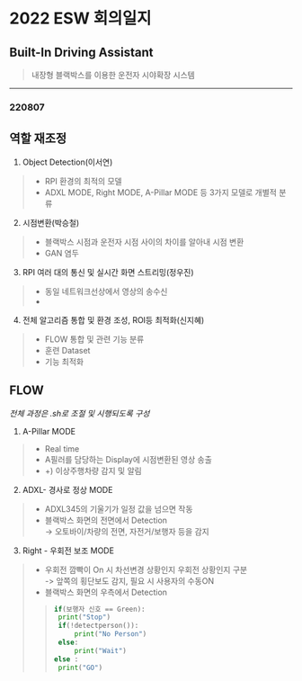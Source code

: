 # 2022 ESW 회의일지
## Built-In Driving Assistant
> 내장형 블랙박스를 이용한 운전자 시야확장 시스템
---
### **220807**
## 역할 재조정
1. Object Detection(이서연)
>   - RPI 환경의 최적의 모델
>   - ADXL MODE, Right MODE, A-Pillar MODE 등 3가지 모델로 개별적 분류
2. 시점변환(박승철)
>   - 블랙박스 시점과 운전자 시점 사이의 차이를 알아내 시점 변환
>   - GAN 염두
3. RPI 여러 대의 통신 및 실시간 화면 스트리밍(정우진)
>   - 동일 네트워크선상에서 영상의 송수신
>   - 
4. 전체 알고리즘 통합 및 환경 조성, ROI등 최적화(신지혜)
>   - FLOW 통합 및 관련 기능 분류
>   - 훈련 Dataset
>   - 기능 최적화

## FLOW
*전체 과정은 .sh로 조절 및 시행되도록 구성*
 1. A-Pillar MODE
> - Real time
> - A필러를 담당하는 Display에 시점변환된 영상 송출<br/>
> - +) 이상주행차량 감지 및 알림
 
 2. ADXL- 경사로 정상 MODE
> - ADXL345의 기울기가 일정 값을 넘으면 작동
> - 블랙박스 화면의 전면에서 Detection  
> -> 오토바이/차량의 전면, 자전거/보행자 등을 감지
 3. Right - 우회전 보조 MODE  
> - 우회전 깜빡이 On 시 차선변경 상황인지 우회전 상황인지 구분  
> -> 앞쪽의 횡단보도 감지, 필요 시 사용자의 수동ON
> - 블랙박스 화면의 우측에서 Detection
>> ``` python
>> if(보행자 신호 == Green):
>>  print("Stop")
>>  if(!detectperson()):
>>      print("No Person")
>>  else:
>>      print("Wait")
>> else :
>>  print("GO")
>>```